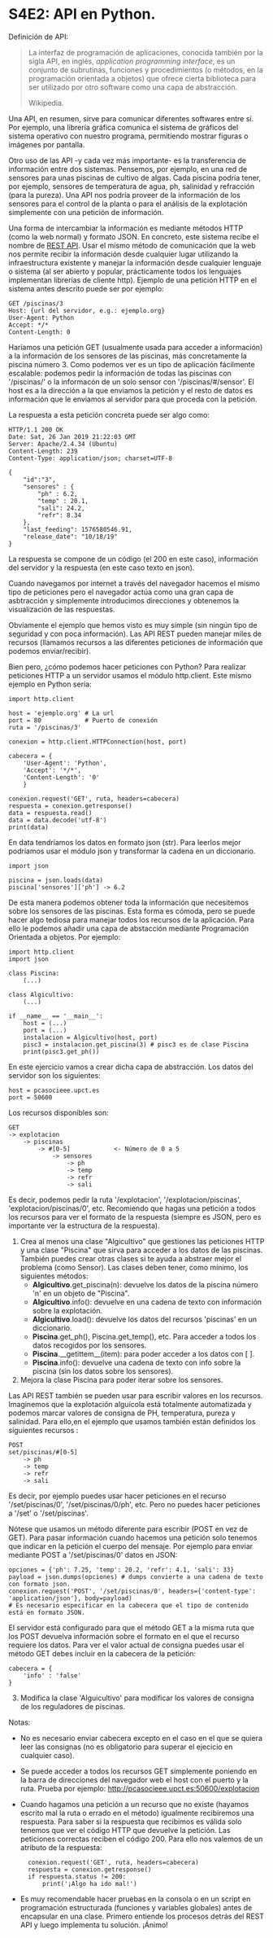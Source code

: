 # S4E2: API en Python.

Definición de API:

> La interfaz de programación de aplicaciones, conocida también por la sigla API, en inglés, *application programming interface*, es un conjunto de subrutinas, funciones y procedimientos (o métodos, en la programación orientada a objetos) que ofrece cierta biblioteca para ser utilizado por otro software como una capa de abstracción. 
>  
> Wikipedia.

Una API, en resumen, sirve para comunicar diferentes softwares entre sí. Por ejemplo, una librería gráfica comunica el sistema de gráficos del sistema operativo con nuestro programa, permitiendo mostrar figuras o imágenes por pantalla. 

Otro uso de las API -y cada vez más importante- es la transferencia de información entre dos sistemas. Pensemos, por ejemplo, en una red de sensores para unas piscinas de cultivo de algas. Cada piscina podría tener, por ejemplo, sensores de temperatura de agua, ph, salinidad y refracción (para la pureza). Una API nos podría proveer de la información de los sensores para el control de la planta o para el análisis de la explotación simplemente con una petición de información.

Una forma de intercambiar la información es mediante métodos HTTP (como la web normal) y formato JSON. En concreto, este sistema recibe el nombre de [REST API](https://es.wikipedia.org/wiki/Transferencia_de_Estado_Representacional). Usar el mismo método de comunicación que la web nos permite recibir la información desde cualquier lugar utilizando la infraestructura existente y manejar la información desde cualquier lenguaje o sistema (al ser abierto y popular, prácticamente todos los lenguajes implementan librerías de cliente http). Ejemplo de una petición HTTP en el sistema antes descrito puede ser por ejemplo:

    GET /piscinas/3
    Host: {url del servidor, e.g.: ejemplo.org}
    User-Agent: Python
    Accept: */*
    Content-Length: 0

Haríamos una petición GET (usualmente usada para acceder a información) a la información de los sensores de las piscinas, más concretamente la piscina número 3. Como podemos ver es un tipo de aplicación fácilmente escalable: podemos pedir la información de todas las piscinas con '/piscinas/' o la informacón de un solo sensor con '/piscinas/#/sensor'. El host es a la dirección a la que enviamos la petición y el resto de datos es información que le enviamos al servidor para que proceda con la petición.

La respuesta a esta petición concreta puede ser algo como:

    HTTP/1.1 200 OK
    Date: Sat, 26 Jan 2019 21:22:03 GMT
    Server: Apache/2.4.34 (Ubuntu)
    Content-Length: 239
    Content-Type: application/json; charset=UTF-8
    
    {
        "id":"3",
        "sensores" : {
            "ph" : 6.2,
            "temp" : 20.1,
            "sali": 24.2,
            "refr": 8.34
        },
        "last_feeding": 1576580546.91,
        "release_date": "10/18/19"
    }

La respuesta se compone de un código (el 200 en este caso), información del servidor y la respuesta (en este caso texto en json). 

Cuando navegamos por internet a través del navegador hacemos el mismo tipo de peticiones pero el navegador actúa como una gran capa de asbtracción y simplemente introducimos direcciones y obtenemos la visualización de las respuestas.

Obviamente el ejemplo que hemos visto es muy simple (sin ningún tipo de seguridad y con poca información). Las API REST pueden manejar miles de recursos (llamamos recursos a las diferentes peticiones de información que podemos enviar/recibir).

Bien pero, ¿cómo podemos hacer peticiones con Python? Para realizar peticiones HTTP a un servidor usamos el módulo http.client. Este mismo ejemplo en Python sería:

    import http.client

    host = 'ejemplo.org' # La url
    port = 80            # Puerto de conexión
    ruta = '/piscinas/3'

    conexion = http.client.HTTPConnection(host, port)

    cabecera = {
        'User-Agent': 'Python',
        'Accept': '*/*',
        'Content-Length': '0'
        }

    conexion.request('GET', ruta, headers=cabecera)
    respuesta = conexion.getresponse()
    data = respuesta.read()
    data = data.decode('utf-8')
    print(data)

En data tendríamos los datos en formato json (str). Para leerlos mejor podríamos usar el módulo json y transformar la cadena en un diccionario.

    import json

    piscina = json.loads(data)
    piscina['sensores']['ph'] -> 6.2

De esta manera podemos obtener toda la información que necesitemos sobre los sensores de las piscinas. Esta forma es cómoda, pero se puede hacer algo tediosa para manejar todos los recursos de la aplicación. Para ello le podemos añadir una capa de abstacción mediante Programación Orientada a objetos. Por ejemplo:

    import http.client
    import json
    
    class Piscina:
        (...)

    class Algicultivo:
        (...)

    if __name__ == '__main__':
        host = (...)
        port = (...)
        instalacion = Algicultivo(host, port)
        pisc3 = instalacion.get_piscina(3) # pisc3 es de clase Piscina
        print(pisc3.get_ph())

En este ejercicio vamos a crear dicha capa de abstracción. Los datos del servidor son los siguientes:

    host = pcasocieee.upct.es
    port = 50600

Los recursos disponibles son:

    GET
    -> explotacion
        -> piscinas
            -> #[0-5]            <- Número de 0 a 5
                -> sensores
                    -> ph
                    -> temp
                    -> refr
                    -> sali

Es decir, podemos pedir la ruta '/explotacion', '/explotacion/piscinas', 'explotacion/piscinas/0', etc. Recomiendo que hagas una petición a todos los recursos para ver el formato de la respuesta (siempre es JSON, pero es importante ver la estructura de la respuesta).

1. Crea al menos una clase "Algicultivo" que gestiones las peticiones HTTP y una clase "Piscina" que sirva para acceder a los datos de las piscinas. También puedes crear otras clases si te ayuda a abstraer mejor el problema (como Sensor). Las clases deben tener, como mínimo, los siguientes métodos:
    - **Algicultivo**.get_piscina(n): devuelve los datos de la piscina número 'n' en un objeto de "Piscina".
    - **Algicultivo**.info(): devuelve en una cadena de texto con información sobre la explotación.
    - **Algicultivo**.load(): devuelve los datos del recursos 'piscinas' en un diccionario.
    - **Piscina**.get_ph(), Piscina.get_temp(), etc. Para acceder a todos los datos recogidos por los sensores.
    - **Piscina**.__getittem\__(item): para poder acceder a los datos con [ ].
    - **Piscina**.info(): devuelve una cadena de texto con info sobre la piscina (sin los datos sobre los sensores).
2. Mejora la clase Piscina para poder iterar sobre los sensores.

Las API REST también se pueden usar para escribir valores en los recursos. Imaginemos que la explotación alguícola está totalmente automatizada y podemos marcar valores de consigna de PH, temperatura, pureza y salinidad. Para ello,en el ejemplo que usamos también están definidos los siguientes recursos :

    POST
    set/piscinas/#[0-5]
        -> ph
        -> temp
        -> refr
        -> sali

Es decir, por ejemplo puedes usar hacer peticiones en el recurso '/set/piscinas/0', '/set/piscinas/0/ph', etc. Pero no puedes hacer peticiones a '/set' o '/set/piscinas'. 

Nótese que usamos un método diferente para escribir (POST en vez de GET). Para pasar información cuando hacemos una petición solo tenemos que indicar en la petición el cuerpo del mensaje. Por ejemplo para enviar mediante POST a '/set/piscinas/0' datos en JSON:

    opciones = {'ph': 7.25, 'temp': 20.2, 'refr': 4.1, 'sali': 33}
    payload = json.dumps(opciones) # dumps convierte a una cadena de texto con formato json.
    conexion.request('POST', '/set/piscinas/0', headers={'content-type': 'application/json'}, body=payload)
    # Es necesario especificar en la cabecera que el tipo de contenido está en formato JSON.

El servidor está configurado para que el método GET a la misma ruta que los POST devuelva información sobre el formato en el que el recurso requiere los datos. Para ver el valor actual de consigna puedes usar el método GET debes incluir en la cabecera de la petición:

    cabecera = {
        'info' : 'false'
    }

3. Modifica la clase 'Alguicultivo' para modificar los valores de consigna de los reguladores de piscinas.

Notas:

- No es necesario enviar cabecera excepto en el caso en el que se quiera leer las consignas (no es obligatorio para superar el ejecicio en cualquier caso).
- Se puede acceder a todos los recursos GET simplemente poniendo en la barra de direcciones del navegador web el host con el puerto y la ruta. Prueba por ejemplo: http://pcasocieee.upct.es:50600/explotacion
- Cuando hagamos una petición a un recurso que no existe (hayamos escrito mal la ruta o errado en el método) igualmente recibiremos una respuesta. Para saber si la respuesta que recibimos es válida solo tenemos que ver el código HTTP que devuelve la petición. Las peticiones correctas reciben el código 200. Para ello nos valemos de un atributo de la respuesta:

        conexion.request('GET', ruta, headers=cabecera)
        respuesta = conexion.getresponse()
        if respuesta.status != 200:
            print('¡Algo ha ido mal!')

- Es muy recomendable hacer pruebas en la consola o en un script en programación estructurada (funciones y variables globales) antes de encapsular en una clase. Primero entiende los procesos detrás del REST API y luego implementa tu solución. ¡Ánimo!